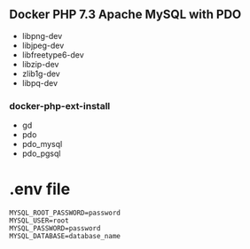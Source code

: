 ## Docker PHP 7.3 Apache MySQL with PDO

- libpng-dev
- libjpeg-dev
- libfreetype6-dev
- libzip-dev
- zlib1g-dev
- libpq-dev

### docker-php-ext-install
- gd
- pdo
- pdo_mysql
- pdo_pgsql

# .env file
    MYSQL_ROOT_PASSWORD=password
    MYSQL_USER=root
    MYSQL_PASSWORD=password
    MYSQL_DATABASE=database_name